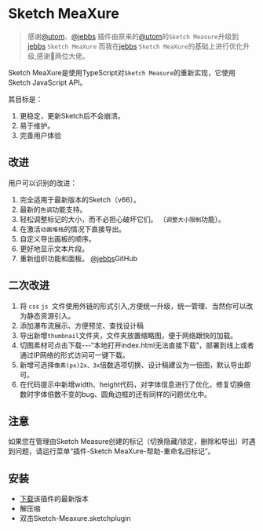 # Sketch MeaXure

> 感谢[@utom](https://github.com/utom)、[@jebbs](https://github.com/qjebbs)
> 插件由原来的[@utom](https://github.com/utom)的`Sketch Measure`升级到[jebbs](https://github.com/qjebbs) `Sketch MeaXure`
> 而我在[jebbs](https://github.com/qjebbs) `Sketch MeaXure`的基础上进行优化升级,感谢🙏两位大佬。

Sketch MeaXure是使用TypeScript对`Sketch Measure`的重新实现，它使用Sketch JavaScript API。

其目标是：

1. 更稳定，更新Sketch后不会崩溃。
1. 易于维护。
1. 完善用户体验

## 改进

用户可以识别的改进：
1. 完全适用于最新版本的Sketch（v66）。
1. 最新的`色调`功能支持。
1. 轻松调整标记的大小，而不必担心破坏它们。 （`调整大小限制`功能）。
1. 在激活`动画堆栈`的情况下直接导出。
1. 自定义导出画板的顺序。
1. 更好地显示文本片段。
1. 重新组织功能和面板。
[@jebbs](https://github.com/qjebbs/sketch-meaxure)GitHub

## 二次改进
1. 将 `css` `js `文件使用外链的形式引入,方便统一升级，统一管理、当然你可以改为静态资源引入。
1. 添加瀑布流展示、方便预览、查找设计稿
1. 导出新增`thumbnail`文件夹，文件夹放置缩略图，便于网络跟快的加载。
1. 切图素材可点击下载---“本地打开index.html无法直接下载”，部署到线上或者通过IP网络的形式访问可一键下载。
1. 新增可选择`像素(px)2x、3x`倍数选项切换、设计稿建议为一倍图，默认导出即可。
1. 在代码提示中新增width、height代码，对字体信息进行了优化，修复切换倍数时字体倍数不变的bug、圆角边框的还有同样的问题优化中。


## 注意

如果您在管理由Sketch Measure创建的标记（切换隐藏/锁定，删除和导出）时遇到问题，请运行菜单“插件-Sketch MeaXure-帮助-重命名旧标记”。

## 安装

- [下载](https://gitee.com/hubzyy/sketch-meaxure/releases/v3.3.5)该插件的最新版本
- 解压缩
- 双击Sketch-Meaxure.sketchplugin